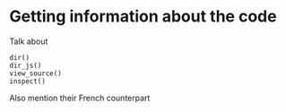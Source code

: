 # Getting information about the code

Talk about 

```
dir()
dir_js()
view_source()
inspect()
```

Also mention their French counterpart

